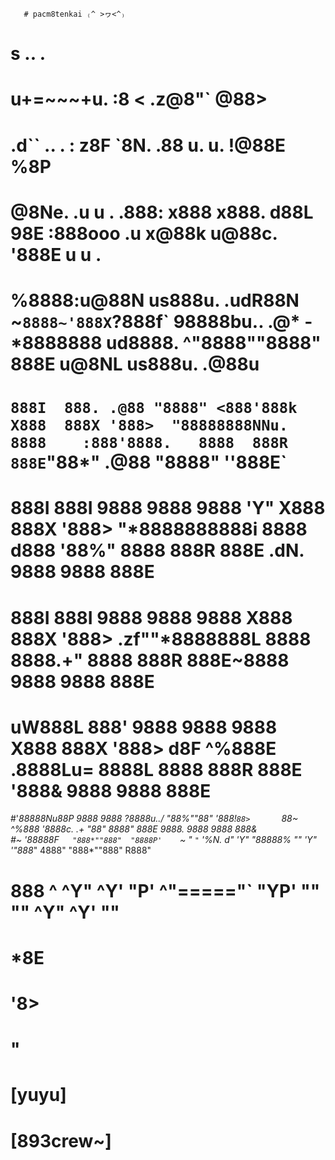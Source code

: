        # pacm8tenkai ₍^ >ヮ<^₎
       
#                                                                                  s                                   ..                     .    
#                                                           u+=~~~+u.        :8                             < .z@8"`                    @88>  
# .d``                                  ..    .     :     z8F      `8N.     .88                  u.    u.    !@88E                      %8P   
# @8Ne.   .u         u           .    .888: x888  x888.  d88L       98E    :888ooo      .u     x@88k u@88c.  '888E   u          u        .    
# %8888:u@88N     us888u.   .udR88N  ~`8888~'888X`?888f` 98888bu.. .@*   -*8888888   ud8888.  ^"8888""8888"   888E u@8NL     us888u.   .@88u  
#  `888I  888. .@88 "8888" <888'888k   X888  888X '888>  "88888888NNu.     8888    :888'8888.   8888  888R    888E`"88*"  .@88 "8888" ''888E` 
#   888I  888I 9888  9888  9888 'Y"    X888  888X '888>   "*8888888888i    8888    d888 '88%"   8888  888R    888E .dN.   9888  9888    888E  
#   888I  888I 9888  9888  9888        X888  888X '888>   .zf""*8888888L   8888    8888.+"      8888  888R    888E~8888   9888  9888    888E  
# uW888L  888' 9888  9888  9888        X888  888X '888>  d8F      ^%888E  .8888Lu= 8888L        8888  888R    888E '888&  9888  9888    888E  
#'*88888Nu88P  9888  9888  ?8888u../  "*88%""*88" '888!` 88>        `88~  ^%888*   '8888c. .+  "*88*" 8888"   888E  9888. 9888  9888    888&  
#~ '88888F`    "888*""888"  "8888P'     `~    "    `"`   '%N.       d*"     'Y"     "88888%      ""   'Y"   '"888*" 4888" "888*""888"   R888" 
#   888 ^       ^Y"   ^Y'     "P'                           ^"====="`                 "YP'                     ""    ""    ^Y"   ^Y'     ""   
#   *8E                                                                                                                                       
#   '8>                                                                                                                                       
#    "                                                                                                                                        
#                                                                     [yuyu]
#                                                                   [893crew~]

